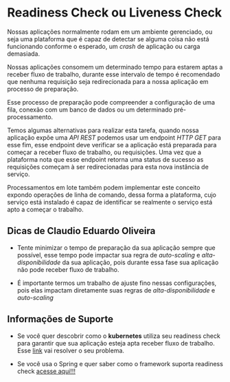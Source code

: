 # Readiness Check ou Liveness Check


Nossas aplicações normalmente rodam em um ambiente gerenciado, ou seja uma plataforma que é capaz de detectar se alguma coisa não está
funcionando conforme o esperado, um _crash_ de aplicação ou carga demasiada.

Nossas aplicações consomem um determinado tempo para estarem aptas a receber fluxo de trabalho, durante
esse intervalo de tempo é recomendado que nenhuma requisição seja redirecionada para a nossa
aplicação em processo de preparação.

Esse processo de preparação pode compreender a configuração de uma fila, conexão com um banco
de dados ou um determinado pré-processamento. 

Temos algumas alternativas para realizar esta tarefa, quando nossa aplicação expõe uma _API REST_ podemos usar um
endpoint _HTTP GET_ para esse fim, esse endpoint deve verificar se a aplicação está preparada
para começar a receber fluxo de trabalho, ou requisições. Uma vez que a plataforma nota que esse endpoint
retorna uma status de sucesso as requisições começam à ser redirecionadas para esta nova instância de serviço. 

Processamentos em lote também podem implementar este conceito expondo operações de linha
de comando, dessa forma a plataforma, cujo serviço está instalado é capaz de identificar se realmente
o serviço está apto a começar o trabalho.

## Dicas de Claudio Eduardo Oliveira

- Tente minimizar o tempo de preparação da sua aplicação sempre que possível, esse tempo pode impactar
sua regra de _auto-scaling_ e _alta-disponibilidade_ da sua aplicação, pois durante essa fase sua aplicação
não pode receber fluxo de trabalho.

- É importante termos um trabalho de ajuste fino nessas configurações, pois elas impactam diretamente
suas regras de _alta-disponibilidade_ e _auto-scaling_ 

## Informações de Suporte

- Se você quer descobrir como o **kubernetes** utiliza seu readiness check para garantir que sua aplicação
esteja apta receber fluxo de trabalho. Esse [link](https://kubernetes.io/docs/tasks/configure-pod-container/configure-liveness-readiness-startup-probes/) vai resolver o seu problema.

- Se você usa o Spring e quer saber como o framework suporta readiness check [acesse aqui!!!](https://spring.io/blog/2020/03/25/liveness-and-readiness-probes-with-spring-boot)